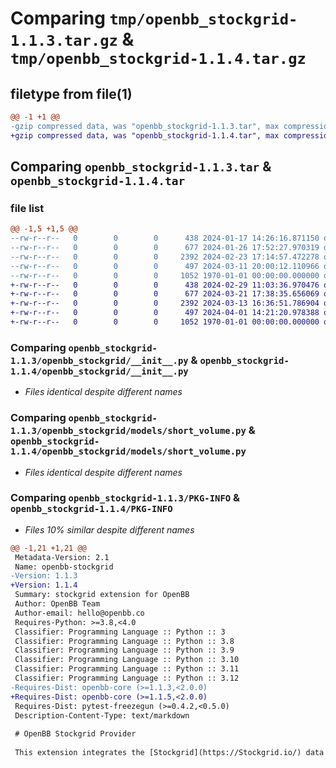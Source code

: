 # Comparing `tmp/openbb_stockgrid-1.1.3.tar.gz` & `tmp/openbb_stockgrid-1.1.4.tar.gz`

## filetype from file(1)

```diff
@@ -1 +1 @@
-gzip compressed data, was "openbb_stockgrid-1.1.3.tar", max compression
+gzip compressed data, was "openbb_stockgrid-1.1.4.tar", max compression
```

## Comparing `openbb_stockgrid-1.1.3.tar` & `openbb_stockgrid-1.1.4.tar`

### file list

```diff
@@ -1,5 +1,5 @@
--rw-r--r--   0        0        0      438 2024-01-17 14:26:16.871150 openbb_stockgrid-1.1.3/README.md
--rw-r--r--   0        0        0      677 2024-01-26 17:52:27.970319 openbb_stockgrid-1.1.3/openbb_stockgrid/__init__.py
--rw-r--r--   0        0        0     2392 2024-02-23 17:14:57.472278 openbb_stockgrid-1.1.3/openbb_stockgrid/models/short_volume.py
--rw-r--r--   0        0        0      497 2024-03-11 20:00:12.110966 openbb_stockgrid-1.1.3/pyproject.toml
--rw-r--r--   0        0        0     1052 1970-01-01 00:00:00.000000 openbb_stockgrid-1.1.3/PKG-INFO
+-rw-r--r--   0        0        0      438 2024-02-29 11:03:36.970476 openbb_stockgrid-1.1.4/README.md
+-rw-r--r--   0        0        0      677 2024-03-21 17:38:35.656069 openbb_stockgrid-1.1.4/openbb_stockgrid/__init__.py
+-rw-r--r--   0        0        0     2392 2024-03-13 16:36:51.786904 openbb_stockgrid-1.1.4/openbb_stockgrid/models/short_volume.py
+-rw-r--r--   0        0        0      497 2024-04-01 14:21:20.978388 openbb_stockgrid-1.1.4/pyproject.toml
+-rw-r--r--   0        0        0     1052 1970-01-01 00:00:00.000000 openbb_stockgrid-1.1.4/PKG-INFO
```

### Comparing `openbb_stockgrid-1.1.3/openbb_stockgrid/__init__.py` & `openbb_stockgrid-1.1.4/openbb_stockgrid/__init__.py`

 * *Files identical despite different names*

### Comparing `openbb_stockgrid-1.1.3/openbb_stockgrid/models/short_volume.py` & `openbb_stockgrid-1.1.4/openbb_stockgrid/models/short_volume.py`

 * *Files identical despite different names*

### Comparing `openbb_stockgrid-1.1.3/PKG-INFO` & `openbb_stockgrid-1.1.4/PKG-INFO`

 * *Files 10% similar despite different names*

```diff
@@ -1,21 +1,21 @@
 Metadata-Version: 2.1
 Name: openbb-stockgrid
-Version: 1.1.3
+Version: 1.1.4
 Summary: stockgrid extension for OpenBB
 Author: OpenBB Team
 Author-email: hello@openbb.co
 Requires-Python: >=3.8,<4.0
 Classifier: Programming Language :: Python :: 3
 Classifier: Programming Language :: Python :: 3.8
 Classifier: Programming Language :: Python :: 3.9
 Classifier: Programming Language :: Python :: 3.10
 Classifier: Programming Language :: Python :: 3.11
 Classifier: Programming Language :: Python :: 3.12
-Requires-Dist: openbb-core (>=1.1.3,<2.0.0)
+Requires-Dist: openbb-core (>=1.1.5,<2.0.0)
 Requires-Dist: pytest-freezegun (>=0.4.2,<0.5.0)
 Description-Content-Type: text/markdown
 
 # OpenBB Stockgrid Provider
 
 This extension integrates the [Stockgrid](https://Stockgrid.io/) data provider into the OpenBB Platform.
```

